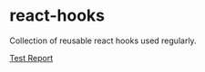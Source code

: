 # react-hooks

Collection of reusable react hooks used regularly.

[Test Report](../report/index.html)
